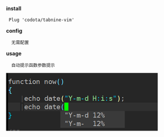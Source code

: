 **install**
```vim
 Plug 'codota/tabnine-vim'
```

**config**
```vim
  无需配置
```

**usage**
```vim
  自动提示函数参数提示
```

![avatar](imgs/tabnine.png)

